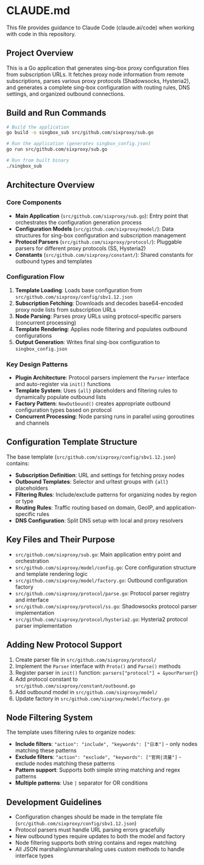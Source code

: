 # CLAUDE.md

This file provides guidance to Claude Code (claude.ai/code) when working with code in this repository.

## Project Overview

This is a Go application that generates sing-box proxy configuration files from subscription URLs. It fetches proxy node information from remote subscriptions, parses various proxy protocols (Shadowsocks, Hysteria2), and generates a complete sing-box configuration with routing rules, DNS settings, and organized outbound connections.

## Build and Run Commands

```bash
# Build the application
go build -o singbox_sub src/github.com/sixproxy/sub.go

# Run the application (generates singbox_config.json)
go run src/github.com/sixproxy/sub.go

# Run from built binary
./singbox_sub
```

## Architecture Overview

### Core Components

- **Main Application** (`src/github.com/sixproxy/sub.go`): Entry point that orchestrates the configuration generation process
- **Configuration Models** (`src/github.com/sixproxy/model/`): Data structures for sing-box configuration and subscription management
- **Protocol Parsers** (`src/github.com/sixproxy/protocol/`): Pluggable parsers for different proxy protocols (SS, Hysteria2)
- **Constants** (`src/github.com/sixproxy/constant/`): Shared constants for outbound types and templates

### Configuration Flow

1. **Template Loading**: Loads base configuration from `src/github.com/sixproxy/config/sbv1.12.json`
2. **Subscription Fetching**: Downloads and decodes base64-encoded proxy node lists from subscription URLs
3. **Node Parsing**: Parses proxy URLs using protocol-specific parsers (concurrent processing)
4. **Template Rendering**: Applies node filtering and populates outbound configurations
5. **Output Generation**: Writes final sing-box configuration to `singbox_config.json`

### Key Design Patterns

- **Plugin Architecture**: Protocol parsers implement the `Parser` interface and auto-register via `init()` functions
- **Template System**: Uses `{all}` placeholders and filtering rules to dynamically populate outbound lists
- **Factory Pattern**: `NewOutbound()` creates appropriate outbound configuration types based on protocol
- **Concurrent Processing**: Node parsing runs in parallel using goroutines and channels

## Configuration Template Structure

The base template (`src/github.com/sixproxy/config/sbv1.12.json`) contains:

- **Subscription Definition**: URL and settings for fetching proxy nodes
- **Outbound Templates**: Selector and urltest groups with `{all}` placeholders
- **Filtering Rules**: Include/exclude patterns for organizing nodes by region or type
- **Routing Rules**: Traffic routing based on domain, GeoIP, and application-specific rules
- **DNS Configuration**: Split DNS setup with local and proxy resolvers

## Key Files and Their Purpose

- `src/github.com/sixproxy/sub.go`: Main application entry point and orchestration
- `src/github.com/sixproxy/model/config.go`: Core configuration structure and template rendering logic
- `src/github.com/sixproxy/model/factory.go`: Outbound configuration factory
- `src/github.com/sixproxy/protocol/parse.go`: Protocol parser registry and interface
- `src/github.com/sixproxy/protocol/ss.go`: Shadowsocks protocol parser implementation
- `src/github.com/sixproxy/protocol/hysteria2.go`: Hysteria2 protocol parser implementation

## Adding New Protocol Support

1. Create parser file in `src/github.com/sixproxy/protocol/`
2. Implement the `Parser` interface with `Proto()` and `Parse()` methods
3. Register parser in `init()` function: `parsers["protocol"] = &yourParser{}`
4. Add protocol constant to `src/github.com/sixproxy/constant/outbound.go`
5. Add outbound model in `src/github.com/sixproxy/model/`
6. Update factory in `src/github.com/sixproxy/model/factory.go`

## Node Filtering System

The template uses filtering rules to organize nodes:

- **Include filters**: `"action": "include", "keywords": ["日本"]` - only nodes matching these patterns
- **Exclude filters**: `"action": "exclude", "keywords": ["官网|流量"]` - exclude nodes matching these patterns
- **Pattern support**: Supports both simple string matching and regex patterns
- **Multiple patterns**: Use `|` separator for OR conditions

## Development Guidelines

- Configuration changes should be made in the template file (`src/github.com/sixproxy/config/sbv1.12.json`)
- Protocol parsers must handle URL parsing errors gracefully
- New outbound types require updates to both the model and factory
- Node filtering supports both string contains and regex matching
- All JSON marshaling/unmarshaling uses custom methods to handle interface types